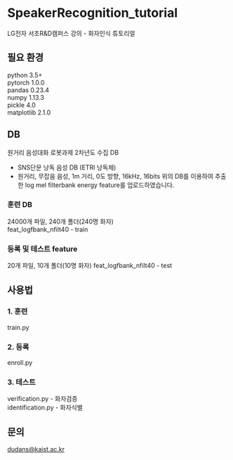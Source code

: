# SpeakerRecognition_tutorial

LG전자 서초R&D캠퍼스 강의 - 화자인식 튜토리얼

## 필요 환경
python 3.5+  
pytorch 1.0.0  
pandas 0.23.4  
numpy 1.13.3  
pickle 4.0  
matplotlib 2.1.0  

## DB
원거리 음성대화 로봇과제 2차년도 수집 DB
- SNS단문 낭독 음성 DB (ETRI 낭독체)
- 원거리, 무잡음 음성, 1m 거리, 0도 방향, 16kHz, 16bits
위의 DB를 이용하여 추출한 log mel filterbank energy feature를 업로드하였습니다.

### 훈련 DB
24000개 파일, 240개 폴더(240명 화자)  
feat_logfbank_nfilt40 - train

### 등록 및 테스트 feature
20개 파일, 10개 폴더(10명 화자)
feat_logfbank_nfilt40 - test

## 사용법
### 1. 훈련
train.py  

### 2. 등록
enroll.py  

### 3. 테스트
verification.py - 화자검증  
identification.py - 화자식별  



## 문의
dudans@kaist.ac.kr
